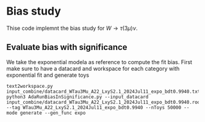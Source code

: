 # Bias study
Thise code implemnt the bias study for $W \to\tau(3\mu)\nu$.

## Evaluate bias with significance
We take the exponential modela as reference to compute the fit bias.
First make sure to have a datacard and workspace for each category with exponential fit and generate toys
```
text2workspace.py input_combine/datacard_WTau3Mu_A22_LxyS2.1_2024Jul11_expo_bdt0.9940.txt
python3 AdaRunBiasInSignificance.py --input_datacard input_combine/datacard_WTau3Mu_A22_LxyS2.1_2024Jul11_expo_bdt0.9940.root --tag WTau3Mu_A22_LxyS2.1_2024Jul11_expo_bdt0.9940 --nToys 50000 --mode generate --gen_func expo
```
